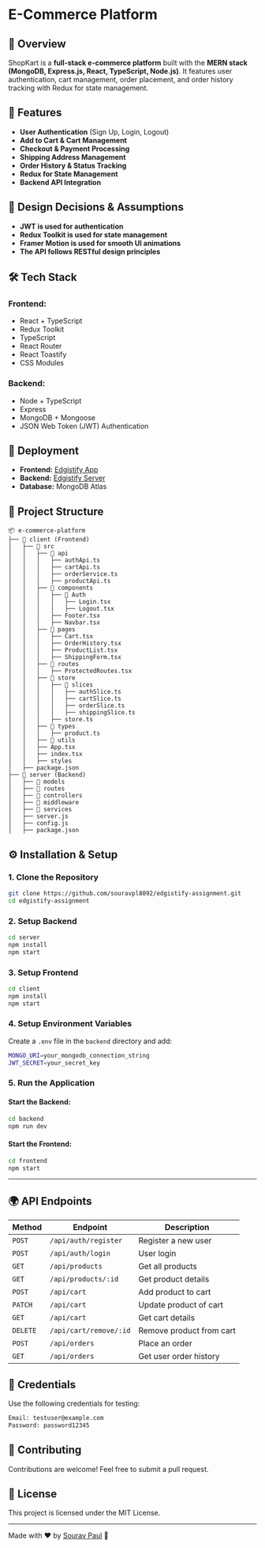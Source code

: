 # E-Commerce Platform

## 📌 Overview

ShopKart is a **full-stack e-commerce platform** built with the **MERN stack (MongoDB, Express.js, React, TypeScript, Node.js)**. It features user authentication, cart management, order placement, and order history tracking with Redux for state management.

## 🚀 Features

- **User Authentication** (Sign Up, Login, Logout)
- **Add to Cart & Cart Management**
- **Checkout & Payment Processing**
- **Shipping Address Management**
- **Order History & Status Tracking**
- **Redux for State Management**
- **Backend API Integration**

## 🎯 Design Decisions & Assumptions

- **JWT is used for authentication**
- **Redux Toolkit is used for state management**
- **Framer Motion is used for smooth UI animations**
- **The API follows RESTful design principles**

## 🛠️ Tech Stack

### **Frontend:**

- React + TypeScript
- Redux Toolkit
- TypeScript
- React Router
- React Toastify
- CSS Modules

### **Backend:**

- Node + TypeScript
- Express
- MongoDB + Mongoose
- JSON Web Token (JWT) Authentication

## 🚀 Deployment

- **Frontend:** [Edgistify App](https://edgistifyassignment-app.vercel.app/)
- **Backend:** [Edgistify Server](https://edgistifyassignment-server.vercel.app/)
- **Database:** MongoDB Atlas

## 📂 Project Structure

```
📦 e-commerce-platform
├── 📁 client (Frontend)
│   ├── 📁 src
│   │   ├── 📁 api
│   │   │   ├── authApi.ts
│   │   │   ├── cartApi.ts
│   │   │   ├── orderService.ts
│   │   │   ├── productApi.ts
│   │   ├── 📁 components
│   │   │   ├── 📁 Auth
│   │   │   │   ├── Login.tsx
│   │   │   │   ├── Logout.tsx
│   │   │   ├── Footer.tsx
│   │   │   ├── Navbar.tsx
│   │   ├── 📁 pages
│   │   │   ├── Cart.tsx
│   │   │   ├── OrderHistory.tsx
│   │   │   ├── ProductList.tsx
│   │   │   ├── ShippingForm.tsx
│   │   ├── 📁 routes
│   │   │   ├── ProtectedRoutes.tsx
│   │   ├── 📁 store
│   │   │   ├── 📁 slices
│   │   │   │   ├── authSlice.ts
│   │   │   │   ├── cartSlice.ts
│   │   │   │   ├── orderSlice.ts
│   │   │   │   ├── shippingSlice.ts
│   │   │   ├── store.ts
│   │   ├── 📁 types
│   │   │   ├── product.ts
│   │   ├── 📁 utils
│   │   ├── App.tsx
│   │   ├── index.tsx
│   │   ├── styles
│   ├── package.json
├── 📁 server (Backend)
│   ├── 📁 models
│   ├── 📁 routes
│   ├── 📁 controllers
│   ├── 📁 middleware
│   ├── 📁 services
│   ├── server.js
│   ├── config.js
│   ├── package.json
```

## ⚙️ Installation & Setup

### **1. Clone the Repository**

```sh
git clone https://github.com/souravpl8092/edgistify-assignment.git
cd edgistify-assignment
```

### **2. Setup Backend**

```sh
cd server
npm install
npm start
```

### **3. Setup Frontend**

```sh
cd client
npm install
npm start
```

### **4. Setup Environment Variables**

Create a `.env` file in the `backend` directory and add:

```sh
MONGO_URI=your_mongodb_connection_string
JWT_SECRET=your_secret_key
```

### **5. Run the Application**

#### Start the Backend:

```sh
cd backend
npm run dev
```

#### Start the Frontend:

```sh
cd frontend
npm start
```

---

## 🌍 API Endpoints

| Method   | Endpoint               | Description              |
| -------- | ---------------------- | ------------------------ |
| `POST`   | `/api/auth/register`   | Register a new user      |
| `POST`   | `/api/auth/login`      | User login               |
| `GET`    | `/api/products`        | Get all products         |
| `GET`    | `/api/products/:id`    | Get product details      |
| `POST`   | `/api/cart`            | Add product to cart      |
| `PATCH`  | `/api/cart`            | Update product of cart   |
| `GET`    | `/api/cart`            | Get cart details         |
| `DELETE` | `/api/cart/remove/:id` | Remove product from cart |
| `POST`   | `/api/orders`          | Place an order           |
| `GET`    | `/api/orders`          | Get user order history   |

## 🔐 Credentials

Use the following credentials for testing:

```sh
Email: testuser@example.com
Password: password12345
```

## 🤝 Contributing

Contributions are welcome! Feel free to submit a pull request.

## 📜 License

This project is licensed under the MIT License.

---

Made with ❤️ by [Sourav Paul](https://github.com/souravpl8092) 🚀
